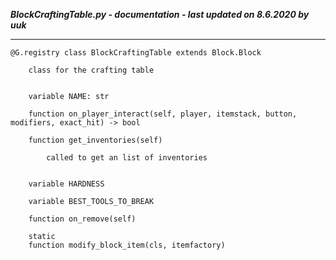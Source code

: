 ***BlockCraftingTable.py - documentation - last updated on 8.6.2020 by uuk***
___

    @G.registry class BlockCraftingTable extends Block.Block
        
        class for the crafting table


        variable NAME: str

        function on_player_interact(self, player, itemstack, button, modifiers, exact_hit) -> bool

        function get_inventories(self)
            
            called to get an list of inventories


        variable HARDNESS

        variable BEST_TOOLS_TO_BREAK

        function on_remove(self)

        static
        function modify_block_item(cls, itemfactory)